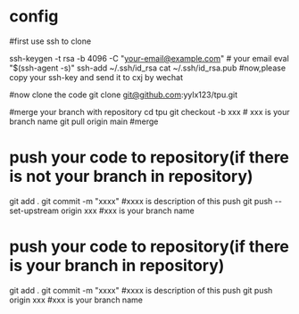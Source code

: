 # config

#first use ssh to clone 

ssh-keygen -t rsa -b 4096 -C "your-email@example.com"    # your email
eval "$(ssh-agent -s)"
ssh-add ~/.ssh/id_rsa
cat ~/.ssh/id_rsa.pub
#now,please copy your ssh-key and send it to cxj by wechat


#now clone the code
git clone git@github.com:yylx123/tpu.git


#merge your branch with repository
cd tpu
git checkout -b xxx  # xxx is your branch name
git pull origin main         #merge


# push your code to repository(if there is not your branch in repository)
git add .
git commit -m "xxxx"    #xxxx is description of this push
git push --set-upstream origin xxx     #xxx is your branch name 



# push your code to repository(if there is your branch in repository)
git add .
git commit -m "xxxx"    #xxxx is description of this push
git push origin xxx     #xxx is your branch name 
